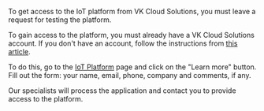 To get access to the IoT platform from VK Cloud Solutions, you must leave a request for testing the platform.

<warn>

To gain access to the platform, you must already have a VK Cloud Solutions account.
If you don't have an account, follow the instructions from [this article](https://mcs.mail.ru/docs/ru/additionals/start/get-started/registration).

</warn>

To do this, go to the [IoT Platform](https://mcs.mail.ru/iot/) page and click on the "Learn more" button. Fill out the form: your name, email, phone, company and comments, if any.

Our specialists will process the application and contact you to provide access to the platform.
